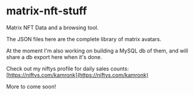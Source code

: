 # matrix-nft-stuff

Matrix NFT Data and a browsing tool.

The JSON files here are the complete library of matrix avatars.

At the moment I'm also working on building a MySQL db of them, and will share a db export here when it's done.

Check out my niftys profile for daily sales counts: [https://niftys.com/kamronk](https://niftys.com/kamronk)

More to come soon!